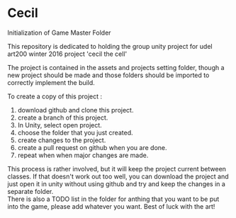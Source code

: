 # Cecil
Initialization of Game Master Folder

This repository is dedicated to holding the group unity project for udel art200 winter 2016 project 'cecil the cell'

The project is contained in the assets and projects setting folder, though a new project should be made and those folders should be imported to correctly implement the build.

To create a copy of this project :
1. download github and clone this project.
2. create a branch of this project.
3. In Unity, select open project.
4. choose the folder that you just created.
5. create changes to the project.
6. create a pull request on github when you are done.
7. repeat when when major changes are made.

This process is rather involved, but it will keep the project current between classes.
If that doesn't work out too well, you can download the project and just open it in unity without using github and try and keep the changes in a separate folder.  
There is also a TODO list in the folder for anthing that you want to be put into the game, please add whatever you want.
Best of luck with the art!
